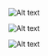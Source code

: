 
![Alt text](/path/to/img.jpg)

![Alt text](/path/to/img.jpg "Optional title")

![Alt text][id]

  [id]: url/to/image  "Optional title attribute"